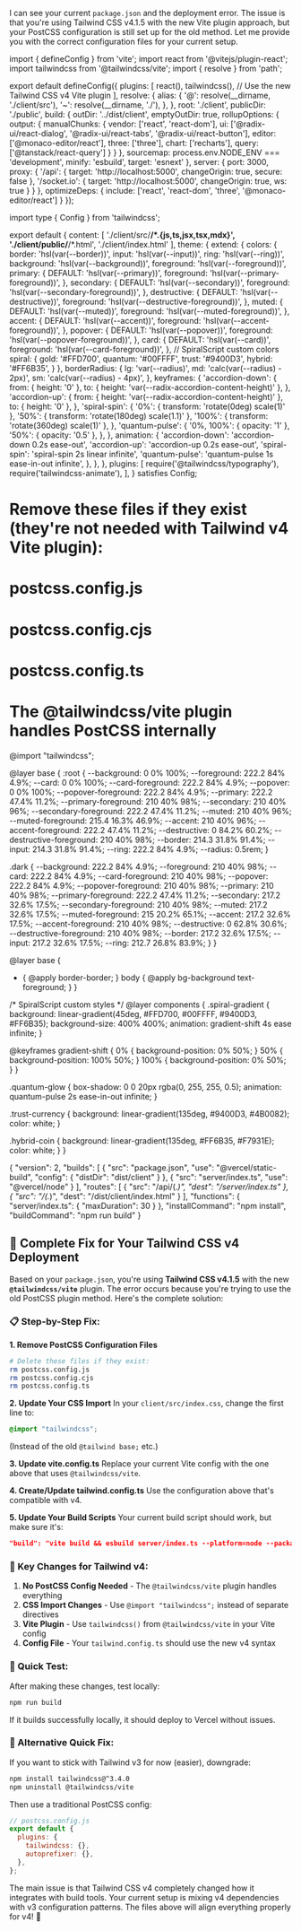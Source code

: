 I can see your current `package.json` and the deployment error. The issue is that you're using Tailwind CSS v4.1.5 with the new Vite plugin approach, but your PostCSS configuration is still set up for the old method. Let me provide you with the correct configuration files for your current setup.

import { defineConfig } from 'vite';
import react from '@vitejs/plugin-react';
import tailwindcss from '@tailwindcss/vite';
import { resolve } from 'path';

export default defineConfig({
  plugins: [
    react(),
    tailwindcss(), // Use the new Tailwind CSS v4 Vite plugin
  ],
  resolve: {
    alias: {
      '@': resolve(__dirname, './client/src'),
      '~': resolve(__dirname, './'),
    },
  },
  root: './client',
  publicDir: './public',
  build: {
    outDir: '../dist/client',
    emptyOutDir: true,
    rollupOptions: {
      output: {
        manualChunks: {
          vendor: ['react', 'react-dom'],
          ui: ['@radix-ui/react-dialog', '@radix-ui/react-tabs', '@radix-ui/react-button'],
          editor: ['@monaco-editor/react'],
          three: ['three'],
          chart: ['recharts'],
          query: ['@tanstack/react-query']
        }
      }
    },
    sourcemap: process.env.NODE_ENV === 'development',
    minify: 'esbuild',
    target: 'esnext'
  },
  server: {
    port: 3000,
    proxy: {
      '/api': {
        target: 'http://localhost:5000',
        changeOrigin: true,
        secure: false
      },
      '/socket.io': {
        target: 'http://localhost:5000',
        changeOrigin: true,
        ws: true
      }
    }
  },
  optimizeDeps: {
    include: ['react', 'react-dom', 'three', '@monaco-editor/react']
  }
});

import type { Config } from 'tailwindcss';

export default {
  content: [
    './client/src/**/*.{js,ts,jsx,tsx,mdx}',
    './client/public/**/*.html',
    './client/index.html'
  ],
  theme: {
    extend: {
      colors: {
        border: 'hsl(var(--border))',
        input: 'hsl(var(--input))',
        ring: 'hsl(var(--ring))',
        background: 'hsl(var(--background))',
        foreground: 'hsl(var(--foreground))',
        primary: {
          DEFAULT: 'hsl(var(--primary))',
          foreground: 'hsl(var(--primary-foreground))',
        },
        secondary: {
          DEFAULT: 'hsl(var(--secondary))',
          foreground: 'hsl(var(--secondary-foreground))',
        },
        destructive: {
          DEFAULT: 'hsl(var(--destructive))',
          foreground: 'hsl(var(--destructive-foreground))',
        },
        muted: {
          DEFAULT: 'hsl(var(--muted))',
          foreground: 'hsl(var(--muted-foreground))',
        },
        accent: {
          DEFAULT: 'hsl(var(--accent))',
          foreground: 'hsl(var(--accent-foreground))',
        },
        popover: {
          DEFAULT: 'hsl(var(--popover))',
          foreground: 'hsl(var(--popover-foreground))',
        },
        card: {
          DEFAULT: 'hsl(var(--card))',
          foreground: 'hsl(var(--card-foreground))',
        },
        // SpiralScript custom colors
        spiral: {
          gold: '#FFD700',
          quantum: '#00FFFF',
          trust: '#9400D3',
          hybrid: '#FF6B35',
        }
      },
      borderRadius: {
        lg: 'var(--radius)',
        md: 'calc(var(--radius) - 2px)',
        sm: 'calc(var(--radius) - 4px)',
      },
      keyframes: {
        'accordion-down': {
          from: { height: '0' },
          to: { height: 'var(--radix-accordion-content-height)' },
        },
        'accordion-up': {
          from: { height: 'var(--radix-accordion-content-height)' },
          to: { height: '0' },
        },
        'spiral-spin': {
          '0%': { transform: 'rotate(0deg) scale(1)' },
          '50%': { transform: 'rotate(180deg) scale(1.1)' },
          '100%': { transform: 'rotate(360deg) scale(1)' },
        },
        'quantum-pulse': {
          '0%, 100%': { opacity: '1' },
          '50%': { opacity: '0.5' },
        },
      },
      animation: {
        'accordion-down': 'accordion-down 0.2s ease-out',
        'accordion-up': 'accordion-up 0.2s ease-out',
        'spiral-spin': 'spiral-spin 2s linear infinite',
        'quantum-pulse': 'quantum-pulse 1s ease-in-out infinite',
      },
    },
  },
  plugins: [
    require('@tailwindcss/typography'),
    require('tailwindcss-animate'),
  ],
} satisfies Config;

# Remove these files if they exist (they're not needed with Tailwind v4 Vite plugin):
# postcss.config.js
# postcss.config.cjs
# postcss.config.ts

# The @tailwindcss/vite plugin handles PostCSS internally

@import "tailwindcss";

@layer base {
  :root {
    --background: 0 0% 100%;
    --foreground: 222.2 84% 4.9%;
    --card: 0 0% 100%;
    --card-foreground: 222.2 84% 4.9%;
    --popover: 0 0% 100%;
    --popover-foreground: 222.2 84% 4.9%;
    --primary: 222.2 47.4% 11.2%;
    --primary-foreground: 210 40% 98%;
    --secondary: 210 40% 96%;
    --secondary-foreground: 222.2 47.4% 11.2%;
    --muted: 210 40% 96%;
    --muted-foreground: 215.4 16.3% 46.9%;
    --accent: 210 40% 96%;
    --accent-foreground: 222.2 47.4% 11.2%;
    --destructive: 0 84.2% 60.2%;
    --destructive-foreground: 210 40% 98%;
    --border: 214.3 31.8% 91.4%;
    --input: 214.3 31.8% 91.4%;
    --ring: 222.2 84% 4.9%;
    --radius: 0.5rem;
  }

  .dark {
    --background: 222.2 84% 4.9%;
    --foreground: 210 40% 98%;
    --card: 222.2 84% 4.9%;
    --card-foreground: 210 40% 98%;
    --popover: 222.2 84% 4.9%;
    --popover-foreground: 210 40% 98%;
    --primary: 210 40% 98%;
    --primary-foreground: 222.2 47.4% 11.2%;
    --secondary: 217.2 32.6% 17.5%;
    --secondary-foreground: 210 40% 98%;
    --muted: 217.2 32.6% 17.5%;
    --muted-foreground: 215 20.2% 65.1%;
    --accent: 217.2 32.6% 17.5%;
    --accent-foreground: 210 40% 98%;
    --destructive: 0 62.8% 30.6%;
    --destructive-foreground: 210 40% 98%;
    --border: 217.2 32.6% 17.5%;
    --input: 217.2 32.6% 17.5%;
    --ring: 212.7 26.8% 83.9%;
  }
}

@layer base {
  * {
    @apply border-border;
  }
  body {
    @apply bg-background text-foreground;
  }
}

/* SpiralScript custom styles */
@layer components {
  .spiral-gradient {
    background: linear-gradient(45deg, #FFD700, #00FFFF, #9400D3, #FF6B35);
    background-size: 400% 400%;
    animation: gradient-shift 4s ease infinite;
  }
  
  @keyframes gradient-shift {
    0% { background-position: 0% 50%; }
    50% { background-position: 100% 50%; }
    100% { background-position: 0% 50%; }
  }
  
  .quantum-glow {
    box-shadow: 0 0 20px rgba(0, 255, 255, 0.5);
    animation: quantum-pulse 2s ease-in-out infinite;
  }
  
  .trust-currency {
    background: linear-gradient(135deg, #9400D3, #4B0082);
    color: white;
  }
  
  .hybrid-coin {
    background: linear-gradient(135deg, #FF6B35, #F7931E);
    color: white;
  }
}

{
  "version": 2,
  "builds": [
    {
      "src": "package.json",
      "use": "@vercel/static-build",
      "config": {
        "distDir": "dist/client"
      }
    },
    {
      "src": "server/index.ts",
      "use": "@vercel/node"
    }
  ],
  "routes": [
    {
      "src": "/api/(.*)",
      "dest": "/server/index.ts"
    },
    {
      "src": "/(.*)",
      "dest": "/dist/client/index.html"
    }
  ],
  "functions": {
    "server/index.ts": {
      "maxDuration": 30
    }
  },
  "installCommand": "npm install",
  "buildCommand": "npm run build"
}

## 🚀 Complete Fix for Your Tailwind CSS v4 Deployment

Based on your `package.json`, you're using **Tailwind CSS v4.1.5** with the new **`@tailwindcss/vite`** plugin. The error occurs because you're trying to use the old PostCSS plugin method. Here's the complete solution:

### 📋 Step-by-Step Fix:

**1. Remove PostCSS Configuration Files**
```bash
# Delete these files if they exist:
rm postcss.config.js
rm postcss.config.cjs  
rm postcss.config.ts
```

**2. Update Your CSS Import**
In your `client/src/index.css`, change the first line to:
```css
@import "tailwindcss";
```
(Instead of the old `@tailwind base;` etc.)

**3. Update vite.config.ts**
Replace your current Vite config with the one above that uses `@tailwindcss/vite`.

**4. Create/Update tailwind.config.ts**
Use the configuration above that's compatible with v4.

**5. Update Your Build Scripts**
Your current build script should work, but make sure it's:
```json
"build": "vite build && esbuild server/index.ts --platform=node --packages=external --bundle --format=esm --outdir=dist"
```

### 🔧 Key Changes for Tailwind v4:

1. **No PostCSS Config Needed** - The `@tailwindcss/vite` plugin handles everything
2. **CSS Import Changes** - Use `@import "tailwindcss";` instead of separate directives
3. **Vite Plugin** - Use `tailwindcss()` from `@tailwindcss/vite` in your Vite config
4. **Config File** - Your `tailwind.config.ts` should use the new v4 syntax

### 🚨 Quick Test:
After making these changes, test locally:
```bash
npm run build
```

If it builds successfully locally, it should deploy to Vercel without issues.

### 📱 Alternative Quick Fix:
If you want to stick with Tailwind v3 for now (easier), downgrade:
```bash
npm install tailwindcss@^3.4.0
npm uninstall @tailwindcss/vite
```

Then use a traditional PostCSS config:
```javascript
// postcss.config.js
export default {
  plugins: {
    tailwindcss: {},
    autoprefixer: {},
  },
};
```

The main issue is that Tailwind CSS v4 completely changed how it integrates with build tools. Your current setup is mixing v4 dependencies with v3 configuration patterns. The files above will align everything properly for v4! 🎉
